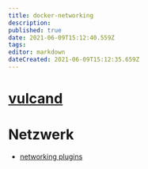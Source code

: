 ```yaml
---
title: docker-networking
description: 
published: true
date: 2021-06-09T15:12:40.559Z
tags: 
editor: markdown
dateCreated: 2021-06-09T15:12:35.659Z
---
```



# [vulcand](https://vulcand.readthedocs.io/en/latest/)

# Netzwerk

* [networking plugins](../docker-networking-plugins)
